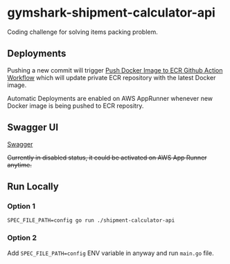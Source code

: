 # gymshark-shipment-calculator-api
Coding challenge for solving items packing problem.

## Deployments
Pushing a new commit will trigger [Push Docker Image to ECR Github Action Workflow](https://github.com/AtakanPehlivanoglu/gymshark-shipment-calculator-api/actions/workflows/main.yml) which will update private ECR repository with the latest Docker image. 

Automatic Deployments are enabled on AWS AppRunner whenever new Docker image is being pushed to ECR repositry.  
 
## Swagger UI
[Swagger](https://exz4e5um5a.eu-central-1.awsapprunner.com/swagger/index.html#/default/get_calculate__itemCount_) 

~~Currently in disabled status, it could be activated on AWS App Runner anytime.~~

## Run Locally
### Option 1
`SPEC_FILE_PATH=config go run ./shipment-calculator-api`

### Option 2
Add `SPEC_FILE_PATH=config` ENV variable in anyway and run `main.go` file.




